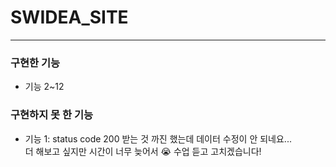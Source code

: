 # SWIDEA_SITE

---

### 구현한 기능

- 기능 2~12

### 구현하지 못 한 기능

- 기능 1: status code 200 받는 것 까진 했는데 데이터 수정이 안 되네요...
  <br>더 해보고 싶지만 시간이 너무 늦어서 😭 수업 듣고 고치겠습니다!
